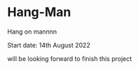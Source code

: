 # Hang-Man
Hang on mannnn

Start date:
14th August 2022

will be looking forward to finish this project 